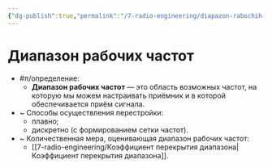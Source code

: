 ```yaml
---
{"dg-publish":true,"permalink":"/7-radio-engineering/diapazon-rabochih-chastot/","title":"Диапазон рабочих частот"}
---
```



# Диапазон рабочих частот

- #π/определение:
	- **Диапазон рабочих частот** — это область возможных частот, на которую мы можем настраивать приёмник и в которой обеспечивается приём сигнала.
- ~ Способы осуществления перестройки:
	- плавно;
	- дискретно (с формированием сетки частот).
- ~ Количественная мера, оценивающая диапазон рабочих частот:
	- [[7-radio-engineering/Коэффициент перекрытия диапазона\|Коэффициент перекрытия диапазона]].
